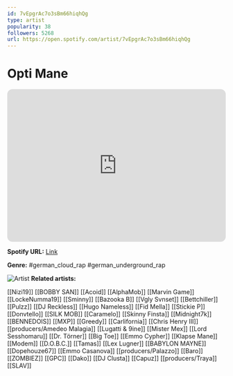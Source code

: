 ```yaml
---
id: 7vEpgrAc7o3sBm66hiqhQg
type: artist
popularity: 38
followers: 5268
url: https://open.spotify.com/artist/7vEpgrAc7o3sBm66hiqhQg
---
```

# Opti Mane

<iframe style="border-radius:12px" src="https://open.spotify.com/embed/artist/7vEpgrAc7o3sBm66hiqhQg" width="100%" height="352" frameBorder="0" allowfullscreen="" allow="autoplay; clipboard-write; encrypted-media; fullscreen; picture-in-picture" loading="lazy"></iframe>

**Spotify URL:** [Link](https://open.spotify.com/artist/7vEpgrAc7o3sBm66hiqhQg)

**Genre:**  #german_cloud_rap #german_underground_rap

![Artist](https://i.scdn.co/image/ab6761610000e5eb3fbf6751a97956a3d30a2bac)
**Related artists:**

[[Nizi19]]
[[BOBBY SAN]]
[[Acoid]]
[[AlphaMob]]
[[Marvin Game]]
[[LockeNumma19]]
[[Sminny]]
[[Bazooka B]]
[[Vgly Svnset]]
[[Bettchiller]]
[[Pulzz]]
[[DJ Reckless]]
[[Hugo Nameless]]
[[Fid Mella]]
[[Stickie P]]
[[Donvtello]]
[[SILK MOB]]
[[Caramelo]]
[[Skinny Finsta]]
[[Midnight7k]]
[[BENNEDOIS]]
[[MXP]]
[[Greedy]]
[[Carlifornia]]
[[Chris Henry III]]
[[producers/Amedeo Malagia]]
[[Lugatti & 9ine]]
[[Mister Mex]]
[[Lord Sesshomaru]]
[[Dr. Törner]]
[[Big Toe]]
[[Emmo Cypher]]
[[Klapse Mane]]
[[Modem]]
[[D.O.B.C.]]
[[Tamas]]
[[Lex Lugner]]
[[BABYLON MAYNE]]
[[Dopehouze67]]
[[Emmo Casanova]]
[[producers/Palazzo]]
[[Baro]]
[[ZOMBIEZ]]
[[GPC]]
[[Dako]]
[[DJ Clusta]]
[[Capuz]]
[[producers/Traya]]
[[SLAV]]
